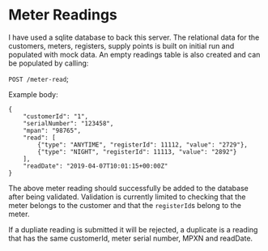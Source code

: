 # Meter Readings

I have used a sqlite database to back this server. The relational data for the customers, meters, registers, supply points is built on initial run and populated with mock data. An empty readings table is also created and can be populated by calling:

`POST /meter-read`;

Example body:

```
{
    "customerId": "1",
    "serialNumber": "123458",
    "mpan": "98765",
    "read": [
        {"type": "ANYTIME", "registerId": 11112, "value": "2729"},
        {"type": "NIGHT", "registerId": 11113, "value": "2892"}
    ],
    "readDate": "2019-04-07T10:01:15+00:00Z"
}
```

The above meter reading should successfully be added to the database after being validated. Validation is currently limited to checking that the meter belongs to the customer and that the `registerId`s belong to the meter.

If a dupliate reading is submitted it will be rejected, a duplicate is a reading that has the same customerId, meter serial number, MPXN and readDate.